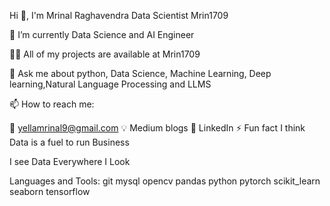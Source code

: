 Hi 👋, I'm Mrinal Raghavendra
Data Scientist
Mrin1709

🌱 I’m currently Data Science and AI Engineer

👨‍💻 All of my projects are available at Mrin1709

💬 Ask me about python, Data Science, Machine Learning, Deep learning,Natural Language Processing and LLMS

📫 How to reach me:

📧 yellamrinal9@gmail.com
💡 Medium blogs
🏢 LinkedIn
⚡ Fun fact I think Data is a fuel to run Business

I see Data Everywhere I Look

Languages and Tools:
git mysql opencv pandas python pytorch scikit_learn seaborn tensorflow


